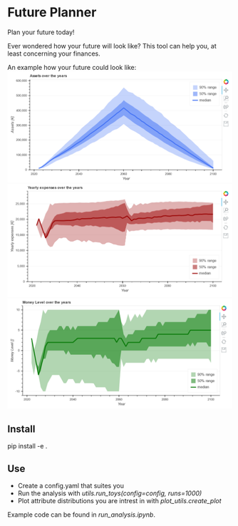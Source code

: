 Future Planner
=====

Plan your future today!

Ever wondered how your future will look like? 
This tool can help you, at least concerning your finances.

An example how your future could look like:
![Your assets](./docs/total_assets.png)
![Your expenses](./docs/total_expenses.png)
![Your money level](./docs/money_level.png)

Install
----------

pip install -e .


Use
----------------
- Create a config.yaml that suites you
- Run the analysis with *utils.run_toys(config=config, runs=1000)*
- Plot attribute distributions you are intrest in with *plot_utils.create_plot*

Example code can be found in *run_analysis.ipynb*.

